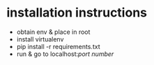 # installation instructions
* obtain env & place in root
* install virtualenv
* pip install -r requirements.txt
* run & go to localhost:*port number*
